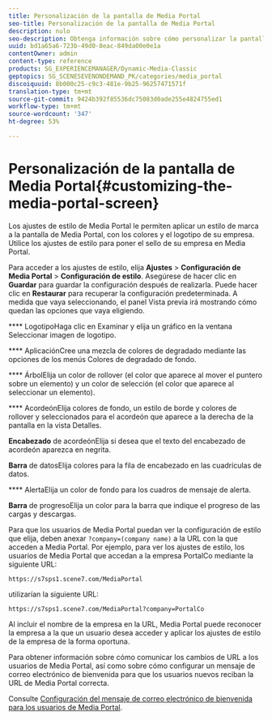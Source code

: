 ```yaml
---
title: Personalización de la pantalla de Media Portal
seo-title: Personalización de la pantalla de Media Portal
description: nulo
seo-description: Obtenga información sobre cómo personalizar la pantalla de Media Portal.
uuid: bd1a65a6-723b-49d0-8eac-849da00e0e1a
contentOwner: admin
content-type: reference
products: SG_EXPERIENCEMANAGER/Dynamic-Media-Classic
geptopics: SG_SCENESEVENONDEMAND_PK/categories/media_portal
discoiquuid: 8b000c25-c9c3-481e-9b25-96257471571f
translation-type: tm+mt
source-git-commit: 9424b392f85536dc75083d0ade255e4824755ed1
workflow-type: tm+mt
source-wordcount: '347'
ht-degree: 53%

---
```



# Personalización de la pantalla de Media Portal{#customizing-the-media-portal-screen}

Los ajustes de estilo de Media Portal le permiten aplicar un estilo de marca a la pantalla de Media Portal, con los colores y el logotipo de su empresa. Utilice los ajustes de estilo para poner el sello de su empresa en Media Portal.

Para acceder a los ajustes de estilo, elija **Ajustes** > **Configuración de Media Portal** > **Configuración de estilo**. Asegúrese de hacer clic en **Guardar** para guardar la configuración después de realizarla. Puede hacer clic en **Restaurar** para recuperar la configuración predeterminada. A medida que vaya seleccionando, el panel Vista previa irá mostrando cómo quedan las opciones que vaya eligiendo.

**** LogotipoHaga clic en Examinar y elija un gráfico en la ventana Seleccionar imagen de logotipo.

**** AplicaciónCree una mezcla de colores de degradado mediante las opciones de los menús Colores de degradado de fondo.

**** ÁrbolElija un color de rollover (el color que aparece al mover el puntero sobre un elemento) y un color de selección (el color que aparece al seleccionar un elemento).

**** AcordeónElija colores de fondo, un estilo de borde y colores de rollover y seleccionados para el acordeón que aparece a la derecha de la pantalla en la vista Detalles.

**Encabezado** de acordeónElija si desea que el texto del encabezado de acordeón aparezca en negrita.

**Barra** de datosElija colores para la fila de encabezado en las cuadrículas de datos.

**** AlertaElija un color de fondo para los cuadros de mensaje de alerta.

**Barra** de progresoElija un color para la barra que indique el progreso de las cargas y descargas.

Para que los usuarios de Media Portal puedan ver la configuración de estilo que elija, deben anexar `?company=(company name)` a la URL con la que acceden a Media Portal. Por ejemplo, para ver los ajustes de estilo, los usuarios de Media Portal que accedan a la empresa PortalCo mediante la siguiente URL:

`https://s7sps1.scene7.com/MediaPortal`

utilizarían la siguiente URL:

`https://s7sps1.scene7.com/MediaPortal?company=PortalCo`

Al incluir el nombre de la empresa en la URL, Media Portal puede reconocer la empresa a la que un usuario desea acceder y aplicar los ajustes de estilo de la empresa de la forma oportuna.

Para obtener información sobre cómo comunicar los cambios de URL a los usuarios de Media Portal, así como sobre cómo configurar un mensaje de correo electrónico de bienvenida para que los usuarios nuevos reciban la URL de Media Portal correcta.

Consulte [Configuración del mensaje de correo electrónico de bienvenida para los usuarios de Media Portal](adding-media-portal-users.md#setting_up_the_welcome_e_mail_message_for_media_portal_users).

